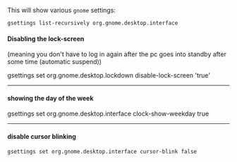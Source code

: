 This will show various `gnome` settings:
```
gsettings list-recursively org.gnome.desktop.interface
```

#### Disabling the lock-screen
(meaning you don't have to log in again after the pc goes into standby after some time (automatic suspend))

gsettings set org.gnome.desktop.lockdown disable-lock-screen 'true'

----------------------------------------------------------------------------------------------------------------------

#### showing the day of the week

gsettings set org.gnome.desktop.interface clock-show-weekday true

***

#### disable cursor blinking

```
gsettings set org.gnome.desktop.interface cursor-blink false
```
